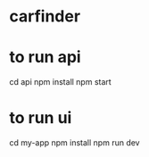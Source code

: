 # carfinder

# to run api 
cd api
npm install
npm start

# to run ui
cd my-app
npm install
npm run dev
